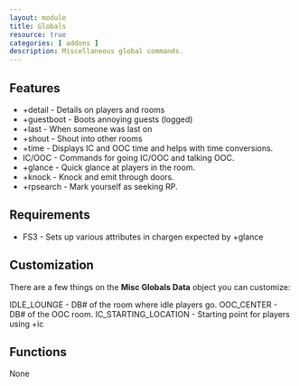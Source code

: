 ```yaml
---
layout: module
title: Globals
resource: true
categories: [ addons ]
description: Miscellaneous global commands.
---
```


## Features 
* +detail - Details on players and rooms
* +guestboot - Boots annoying guests (logged)
* +last - When someone was last on
* +shout - Shout into other rooms
* +time - Displays IC and OOC time and helps with time conversions.
* IC/OOC - Commands for going IC/OOC and talking OOC.
* +glance - Quick glance at players in the room.
* +knock - Knock and emit through doors.
* +rpsearch - Mark yourself as seeking RP.

## Requirements 
* FS3 - Sets up various attributes in chargen expected by +glance

## Customization 
There are a few things on the **Misc Globals Data** object you can customize:

 IDLE_LOUNGE - DB# of the room where idle players go. 
 OOC_CENTER - DB# of the OOC room.
 IC_STARTING_LOCATION - Starting point for players using +ic

## Functions 
None
